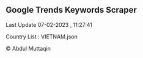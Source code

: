 

## Google Trends Keywords Scraper 
 
Last Update 07-02-2023 , 11:27:41

Country List :
VIETNAM.json



© Abdul Muttaqin 
